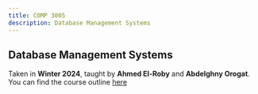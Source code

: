 ```yaml
---
title: COMP 3005
description: Database Management Systems
---
```


## Database Management Systems

Taken in **Winter 2024**, taught by **Ahmed El-Roby** and **Abdelghny Orogat**. You can find the course outline [here](./outline.pdf)
